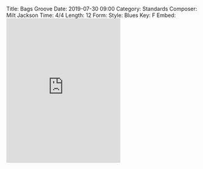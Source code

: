 Title: Bags Groove
Date: 2019-07-30 09:00
Category: Standards
Composer: Milt Jackson
Time: 4/4
Length: 12
Form:
Style: Blues
Key: F
Embed: <iframe src="https://open.spotify.com/embed/user/thatdavidmiller/playlist/1YGjLWKJBsso3966IcV0X6" width="300" height="380" frameborder="0" allowtransparency="true" allow="encrypted-media"></iframe>
